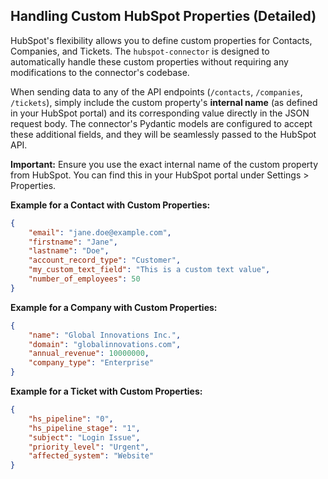 ## Handling Custom HubSpot Properties (Detailed)

HubSpot's flexibility allows you to define custom properties for Contacts, Companies, and Tickets. The `hubspot-connector` is designed to automatically handle these custom properties without requiring any modifications to the connector's codebase.

When sending data to any of the API endpoints (`/contacts`, `/companies`, `/tickets`), simply include the custom property's **internal name** (as defined in your HubSpot portal) and its corresponding value directly in the JSON request body. The connector's Pydantic models are configured to accept these additional fields, and they will be seamlessly passed to the HubSpot API.

**Important:** Ensure you use the exact internal name of the custom property from HubSpot. You can find this in your HubSpot portal under Settings > Properties.

**Example for a Contact with Custom Properties:**

```json
{
    "email": "jane.doe@example.com",
    "firstname": "Jane",
    "lastname": "Doe",
    "account_record_type": "Customer", 
    "my_custom_text_field": "This is a custom text value",
    "number_of_employees": 50 
}
```

**Example for a Company with Custom Properties:**

```json
{
    "name": "Global Innovations Inc.",
    "domain": "globalinnovations.com",
    "annual_revenue": 10000000, 
    "company_type": "Enterprise"
}
```

**Example for a Ticket with Custom Properties:**

```json
{
    "hs_pipeline": "0",
    "hs_pipeline_stage": "1",
    "subject": "Login Issue",
    "priority_level": "Urgent", 
    "affected_system": "Website"
}
```
